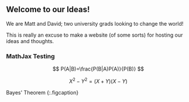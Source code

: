 ## Welcome to our Ideas!

We are Matt and David; two university grads looking to change the world!

This is really an excuse to make a website (of some sorts) for hosting our ideas and thoughts.  

### MathJax Testing

$$
P(A|B)=\frac{P(B|A)P(A)}{P(B)}
$$

$$
X^2 - Y^2 = (X+Y)(X-Y)
$$

Bayes' Theorem
{:.figcaption}

